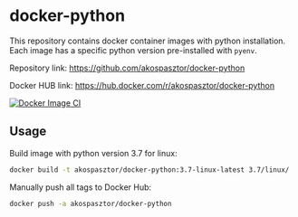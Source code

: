 # docker-python

This repository contains docker container images with python installation.
Each image has a specific python version pre-installed with `pyenv`.

Repository link: https://github.com/akospasztor/docker-python

Docker HUB link: https://hub.docker.com/r/akospasztor/docker-python

[![Docker Image CI](https://github.com/akospasztor/docker-python/actions/workflows/ci-docker-image.yml/badge.svg)](https://github.com/akospasztor/docker-python/actions/workflows/ci-docker-image.yml)

## Usage

Build image with python version 3.7 for linux:

```bash
docker build -t akospasztor/docker-python:3.7-linux-latest 3.7/linux/
```

Manually push all tags to Docker Hub:

```bash
docker push -a akospasztor/docker-python
```
